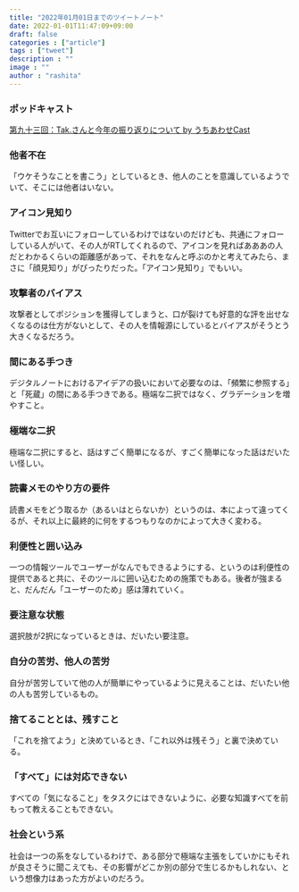 ```yaml
---
title: "2022年01月01日までのツイートノート"
date: 2022-01-01T11:47:09+09:00
draft: false
categories : ["article"]
tags : ["tweet"]
description : ""
image : ""
author : "rashita"
---
```


### ポッドキャスト

[第九十三回：Tak.さんと今年の振り返りについて by うちあわせCast](https://anchor.fm/rashita/episodes/Tak-e1caa43)

### 他者不在

「ウケそうなことを書こう」としているとき、他人のことを意識しているようでいて、そこには他者はいない。

### アイコン見知り

Twitterでお互いにフォローしているわけではないのだけども、共通にフォローしている人がいて、その人がRTしてくれるので、アイコンを見ればあああの人だとわかるくらいの距離感があって、それをなんと呼ぶのかと考えてみたら、まさに「顔見知り」がぴったりだった。「アイコン見知り」でもいい。

### 攻撃者のバイアス

攻撃者としてポジションを獲得してしまうと、口が裂けても好意的な評を出せなくなるのは仕方がないとして、その人を情報源にしているとバイアスがそうとう大きくなるだろう。


### 間にある手つき

デジタルノートにおけるアイデアの扱いにおいて必要なのは、「頻繁に参照する」と「死蔵」の間にある手つきである。極端な二択ではなく、グラデーションを増やすこと。

### 極端な二択

極端な二択にすると、話はすごく簡単になるが、すごく簡単になった話はだいたい怪しい。

### 読書メモのやり方の要件

読書メモをどう取るか（あるいはとらないか）というのは、本によって違ってくるが、それ以上に最終的に何をするつもりなのかによって大きく変わる。

### 利便性と囲い込み

一つの情報ツールでユーザーがなんでもできるようにする、というのは利便性の提供であると共に、そのツールに囲い込むための施策でもある。後者が強まると、だんだん「ユーザーのため」感は薄れていく。

### 要注意な状態

選択肢が2択になっているときは、だいたい要注意。

### 自分の苦労、他人の苦労

自分が苦労していて他の人が簡単にやっているように見えることは、だいたい他の人も苦労しているもの。

###  捨てることとは、残すこと

「これを捨てよう」と決めているとき、「これ以外は残そう」と裏で決めている。

### 「すべて」には対応できない

すべての「気になること」をタスクにはできないように、必要な知識すべてを前もって教えることもできない。

### 社会という系

社会は一つの系をなしているわけで、ある部分で極端な主張をしていかにもそれが良さそうに聞こえても、その影響がどこか別の部分で生じるかもしれない、という想像力はあった方がよいのだろう。
